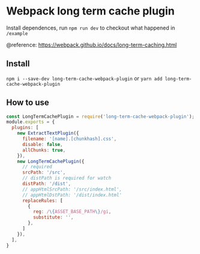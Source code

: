 
# Webpack long term cache plugin

Install dependences, run `npm run dev` to checkout what happened in `/example`

@reference: https://webpack.github.io/docs/long-term-caching.html

## Install

`npm i --save-dev long-term-cache-webpack-plugin` or `yarn add long-term-cache-webpack-plugin`

## How  to  use

```javascript
const LongTermCachePlugin = require('long-term-cache-webpack-plugin');
module.exports = {
  plugins: [
    new ExtractTextPlugin({
      filename: '[name].[chunkhash].css',
      disable: false,
      allChunks: true,
    }),
    new LongTermCachePlugin({
      // required
      srcPath: '/src',
      // distPath is required for watch
      distPath: '/dist',
      // appHtmlSrcPath: '/src/index.html',
      // appHtmlDstPath: '/dist/index.html'
      replaceRules: [
        {
          reg: /\{ASSET_BASE_PATH\}/gi,
          substitute: '',
        },
      ]
    }),
  ],
}
```



